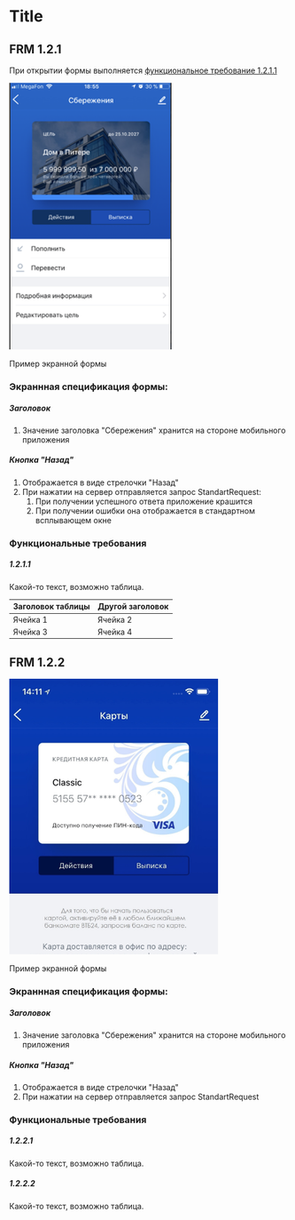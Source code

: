 # Title

## FRM 1.2.1

При открытии формы выполняется [функциональное требование 1.2.1.1](#1211)

![](.template_images/FRM1.2.1.png)

Пример экранной формы

### Экраннная спецификация формы:

##### Заголовок

1. Значение заголовка "Сбережения" хранится на стороне мобильного приложения

##### Кнопка "Назад"

1. Отображается в виде стрелочки "Назад"
1. При нажатии на сервер отправляется запрос StandartRequest:
    1. При получении успешного ответа приложение крашится
    1. При получении ошибки она отображается в стандартном всплывающем окне

### Функциональные требования

##### 1.2.1.1

Какой-то текст, возможно таблица.

Заголовок таблицы | Другой заголовок
-------- | --------
Ячейка 1 | Ячейка 2
Ячейка 3 | Ячейка 4

## FRM 1.2.2

![](.template_images/FRM1.2.2.png)

Пример экранной формы

### Экраннная спецификация формы:

##### Заголовок

1. Значение заголовка "Сбережения" хранится на стороне мобильного приложения

##### Кнопка "Назад"

[comment]: <> (Было реализовано в рамках CR-1043)

1. Отображается в виде стрелочки "Назад"
1. При нажатии на сервер отправляется запрос StandartRequest

### Функциональные требования

##### 1.2.2.1

Какой-то текст, возможно таблица.

##### 1.2.2.2

Какой-то текст, возможно таблица.